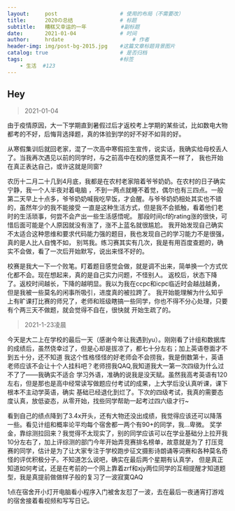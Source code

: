 ```yaml
---
layout:     post                    # 使用的布局（不需要改）
title:      2020の总结               # 标题 
subtitle:   糟糕又幸运的一年           #副标题
date:       2021-01-04              # 时间
author:     hrdate                      # 作者
header-img: img/post-bg-2015.jpg    #这篇文章标题背景图片
catalog: true                       # 是否归档
tags:                               #标签
    - 生活  #123
---
```


## Hey
>2021-01-04

由于疫情原因，大一下学期直到暑假过后才返校考上学期的某些试，比如数电大物都考的不好，后悔背选择题，真的体验到学的好不好不如背的好。

从寒假集训后就回老家，混了一次高中寒假招生宣传，说实话，我确实给母校丢人了。当我再次遇见以前的同学时，与之前高中在校的感觉真不一样了，
我也开始在真正表达自己，或许这就是同窗?

农历十二月二十几到4月底，我都是在农村老家陪着爷爷奶奶。在农村的日子确实宁静，我一个人半夜对着电脑
，不到一两点就睡不着觉，偶尔也有三四点。一般第二天早上十点多，爷爷奶奶喊我吃早饭，才会醒。与爷爷奶奶相处其实也不错的，虽然年少的我不能接受
一直是这种生活方式，但是我不会抵触，看着他们老时的生活琐事，何尝不会产出一些生活感悟呢。
那段时间cf的rating涨的很快，可惜后面可能是个人原因就没有涨了，涨不上蓝名就很尴尬。
我开始发现自己确实不太适合这种思维和要求代码能力强的题目，我也发现自己的学习能力不是很强，真的是人比人自愧不如，
别骂我。练习赛其实有几次，我是有用百度查题的，确实不会做，看了一次后开始默写，说出来怪不好的。

校赛是我大一下一个败笔。盯着题目感觉会做，就是调不出来，简单换一个方式优化都不会。现在想起来，真的是自己实力问题，不怪别人。
返校后，状态下降了。返校时间越长，下降的越明显。我以为我在ccpc和icpc临近时会越战越勇，但是我被一些莫名的闲事所吸引，进度真的被拉跨了。
我开始能理解为什么知乎上有旷课打比赛的师兄了，老师和班级瞎搞一些同学，你也不得不分心处理，只要有个两三天不做题，就会觉得不自在，很快就
开始生疏了的。 

>2021-1-23凌晨

今天是大二上在学校的最后一天（感谢今年让我遇到yu）。刚刚看了计组和数据库的成绩后，虽然侥幸过了，但是心却是拔凉了，都七十分左右；加上英语卷面才不到五十分，还不知道
我这个性格怪怪的好老师会不会捞我，我是倒数第十，英语老师应该不会让十个人挂科吧？老师捞我QAQ,我知道我大一第一次四级为什么过不了了——我确实不适合
学习外语，准确的说我是没天赋。虽然我高考英语有120左右，但是那也是高中经常读写做题应付考试的成果，上大学后没认真听课，课下根本不主动学英语，确实
基础已经退化到烂了。下次的四级考试，我真的需要态度认真，放低姿态，从零开始，找些同学帮助一起考过四六级才行~

看到自己的绩点降到了3.4x开头，还有大物还没出成绩，我觉得应该还可以降落一些。看见计组和概率论平均每个宿舍都一两个有90+的同学，我...卑微。
奖学金，靠综测拉回来？我觉得不太现实了，别的同学应该可以在学业基础分上拉开我10分左右了，加上评综测的部门今年开始弄竞赛排名榜单，故意就是为了
打压竞赛的同学，估计是为了让大家专注于学校跑步征文摄影诗朗诵等词赛和各种莫名奇怪的评优积极分子。不知道怎么说吧，确实在最后两个星期有认真学，
但是真正知道如何考试，还是在考前的一个网上靠着zrf和xjy两位同学的互相提醒才知道题型，我是真提前做做样子般的复习了一波寂寞QAQ

1点在宿舍开小灯开电脑看小程序入门被舍友怼了一波，去在最后一夜通宵打游戏的宿舍接着看视频和写写日记。








